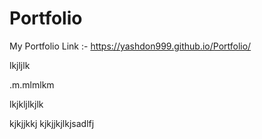 # Portfolio
My Portfolio Link :-
https://yashdon999.github.io/Portfolio/



lkjljlk

.m.mlmlkm

lkjkljlkjlk

kjkjjkkj
kjkjjkjlkjsadlfj



